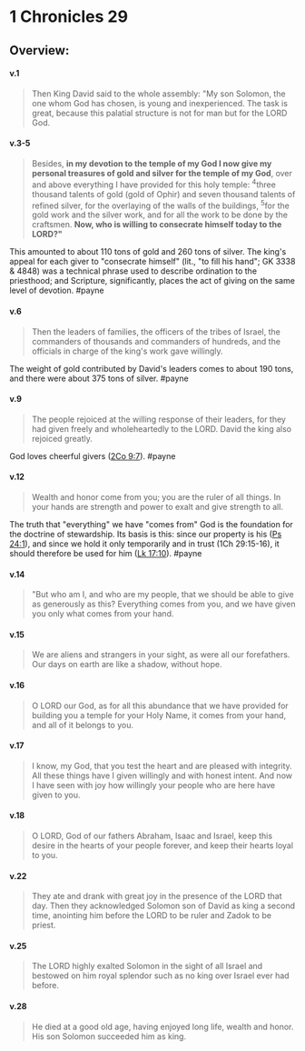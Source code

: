 # 1 Chronicles 29

## Overview:


#### v.1
>Then King David said to the whole assembly: "My son Solomon, the one whom God has chosen, is young and inexperienced. The task is great, because this palatial structure is not for man but for the LORD God.

#### v.3-5
>Besides, **in my devotion to the temple of my God I now give my personal treasures of gold and silver for the temple of my God**, over and above everything I have provided for this holy temple: <sup>4</sup>three thousand talents of gold (gold of Ophir) and seven thousand talents of refined silver, for the overlaying of the walls of the buildings, <sup>5</sup>for the gold work and the silver work, and for all the work to be done by the craftsmen. **Now, who is willing to consecrate himself today to the LORD?"**

This amounted to about 110 tons of gold and 260 tons of silver.
The king's appeal for each giver to "consecrate himself" (lit., "to fill his hand"; GK 3338 & 4848) was a technical phrase used to describe ordination to the priesthood; and Scripture, significantly, places the act of giving on the same level of devotion.
#payne

#### v.6
>Then the leaders of families, the officers of the tribes of Israel, the commanders of thousands and commanders of hundreds, and the officials in charge of the king's work gave willingly.

The weight of gold contributed by David's leaders comes to about 190 tons, and there were about 375 tons of silver.
#payne 

#### v.9
>The people rejoiced at the willing response of their leaders, for they had given freely and wholeheartedly to the LORD. David the king also rejoiced greatly.

God loves cheerful givers ([2Co 9:7](2Cor9#v.7)).
#payne 

#### v.12
>Wealth and honor come from you; you are the ruler of all things. In your hands are strength and power to exalt and give strength to all.

The truth that "everything" we have "comes from" God is the foundation for the doctrine of stewardship. Its basis is this: since our property is his ([Ps 24:1](Psalm24#v.1)), and since we hold it only temporarily and in trust (1Ch 29:15-16), it should therefore be used for him ([Lk 17:10](Luke17#v.10)).
#payne 

#### v.14
>"But who am I, and who are my people, that we should be able to give as generously as this? Everything comes from you, and we have given you only what comes from your hand.

#### v.15
>We are aliens and strangers in your sight, as were all our forefathers. Our days on earth are like a shadow, without hope.

#### v.16
>O LORD our God, as for all this abundance that we have provided for building you a temple for your Holy Name, it comes from your hand, and all of it belongs to you.

#### v.17
>I know, my God, that you test the heart and are pleased with integrity. All these things have I given willingly and with honest intent. And now I have seen with joy how willingly your people who are here have given to you.

#### v.18
>O LORD, God of our fathers Abraham, Isaac and Israel, keep this desire in the hearts of your people forever, and keep their hearts loyal to you.

#### v.22
>They ate and drank with great joy in the presence of the LORD that day. Then they acknowledged Solomon son of David as king a second time, anointing him before the LORD to be ruler and Zadok to be priest.

#### v.25
>The LORD highly exalted Solomon in the sight of all Israel and bestowed on him royal splendor such as no king over Israel ever had before.

#### v.28
>He died at a good old age, having enjoyed long life, wealth and honor. His son Solomon succeeded him as king.

